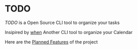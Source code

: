 # TODO
*TODO* is a Open Source CLI tool to organize your tasks

Insipired by [when](http://www.lightandmatter.com/when/when.html) Another CLI tool to organize your Calendar

Here are the [Planned Features](https://github.com/Xaxurro/todo-cli/blob/main/PLANNED%20FEATURES.txt) of the project
